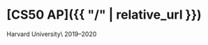 <span style="background-color: purple;">

# [CS50 AP]({{ "/" | relative_url }})

Harvard University\\
2019–2020
</span>

